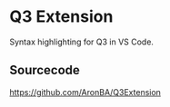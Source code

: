 # Q3 Extension
Syntax highlighting for Q3 in VS Code.


## Sourcecode
https://github.com/AronBA/Q3Extension